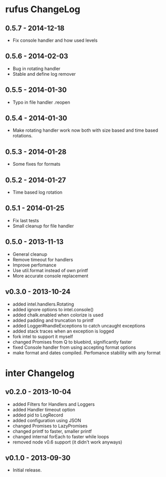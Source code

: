 # rufus ChangeLog

## 0.5.7 - 2014-12-18

 - Fix console handler and how used levels

## 0.5.6 - 2014-02-03

 - Bug in rotating handler
 - Stable and define log remover

## 0.5.5 - 2014-01-30

 - Typo in file handler .reopen

## 0.5.4 - 2014-01-30

 - Make rotating handler work now both with size based and time based rotations.

## 0.5.3 - 2014-01-28

 - Some fixes for formats

## 0.5.2 - 2014-01-27

 - Time based log rotation

## 0.5.1 - 2014-01-25

- Fix last tests
- Small cleanup for file handler

## 0.5.0 - 2013-11-13

- General cleanup
- Remove timeout for handlers
- Improve perfomance
- Use util.format instead of own printf
- More accurate console replacement

## v0.3.0 - 2013-10-24

- added intel.handlers.Rotating
- added ignore options to intel.console()
- added chalk.enabled when colorize is used
- added padding and truncation to printf
- added Logger#handleExceptions to catch uncaught exceptions
- added stack traces when an exception is logged
- fork intel to support it myself
- changed Promises from Q to bluebird, significantly faster
- fixed Console handler from using accepting format options
- make format and dates compiled. Perfomance stability with any format

# inter Changelog

## v0.2.0 - 2013-10-04

- added Filters for Handlers and Loggers
- added Handler timeout option
- added pid to LogRecord
- added configuration using JSON
- changed Promises to LazyPromises
- changed printf to faster, smaller printf
- changed internal forEach to faster while loops
- removed node v0.6 support (it didn't work anyways)

## v0.1.0 - 2013-09-30

- Initial release.
